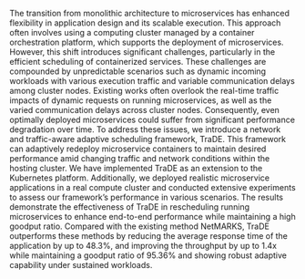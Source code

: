 The transition from monolithic architecture to microservices
has enhanced flexibility in application design and its scalable execution.
This approach often involves using a computing cluster managed by
a container orchestration platform, which supports the deployment of
microservices. However, this shift introduces significant challenges, particularly
in the efficient scheduling of containerized services. These challenges
are compounded by unpredictable scenarios such as dynamic
incoming workloads with various execution traffic and variable communication
delays among cluster nodes. Existing works often overlook the
real-time traffic impacts of dynamic requests on running microservices,
as well as the varied communication delays across cluster nodes.
Consequently, even optimally deployed microservices could suffer from
significant performance degradation over time. To address these issues,
we introduce a network and traffic-aware adaptive scheduling framework,
TraDE. This framework can adaptively redeploy microservice
containers to maintain desired performance amid changing traffic and
network conditions within the hosting cluster. We have implemented
TraDE as an extension to the Kubernetes platform. Additionally, we
deployed realistic microservice applications in a real compute cluster
and conducted extensive experiments to assess our framework’s performance
in various scenarios. The results demonstrate the effectiveness
of TraDE in rescheduling running microservices to enhance end-to-end
performance while maintaining a high goodput ratio. Compared with
the existing method NetMARKS, TraDE outperforms these methods by
reducing the average response time of the application by up to 48.3%,
and improving the throughput by up to 1.4x while maintaining a goodput
ratio of 95.36% and showing robust adaptive capability under sustained
workloads.
